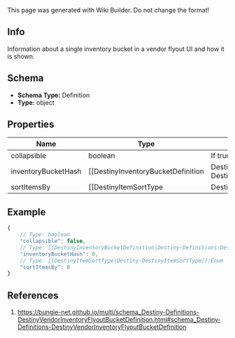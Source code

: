 <span class="wiki-builder">This page was generated with Wiki Builder. Do not change the format!</span>

## Info
Information about a single inventory bucket in a vendor flyout UI and how it is shown.

## Schema
* **Schema Type:** Definition
* **Type:** object

## Properties
Name | Type | Description
---- | ---- | -----------
collapsible | boolean | If true, the inventory bucket should be able to be collapsed visually.
inventoryBucketHash | [[DestinyInventoryBucketDefinition|Destiny-Definitions-DestinyInventoryBucketDefinition]]:ManifestDefinition:integer:uint32 | The inventory bucket whose contents should be shown.
sortItemsBy | [[DestinyItemSortType|Destiny-DestinyItemSortType]]:Enum | The methodology to use for sorting items from the flyout.

## Example
```javascript
{
    // Type: boolean
    "collapsible": false,
    // Type: [[DestinyInventoryBucketDefinition|Destiny-Definitions-DestinyInventoryBucketDefinition]]:ManifestDefinition:integer:uint32
    "inventoryBucketHash": 0,
    // Type: [[DestinyItemSortType|Destiny-DestinyItemSortType]]:Enum
    "sortItemsBy": 0
}

```

## References
1. https://bungie-net.github.io/multi/schema_Destiny-Definitions-DestinyVendorInventoryFlyoutBucketDefinition.html#schema_Destiny-Definitions-DestinyVendorInventoryFlyoutBucketDefinition
